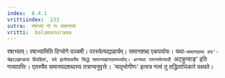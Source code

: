 ```yaml
---
index:  8.4.1
vrittiindex:  233
sutra:  रषाभ्यां नो णः समानपदे
vritti:  balamanorama 
---
```


रषाभ्याम्। रषाभ्यामिति दिग्योगे पञ्चमी। परस्येत्यद्याहार्यम्। समानशब्द एकपर्यायः। यथा-`समानग्रामा वय'-चेहाऽखण्डत्वं विवक्षितं, पदे इत्येतावतैव सिद्धे समानग्रहणसामर्थ्यात्। अन्यथा रामनामेत्यादौ `अट्कुप्वाङ्' इति णत्वापत्तिः। एतस्यैव समानपदशब्दस्य तत्राप्यनुवृत्तेः। `मातृभोगीणः' इत्यत्र णत्वं तु तद्धिताधिकारे वक्ष्यते। 

